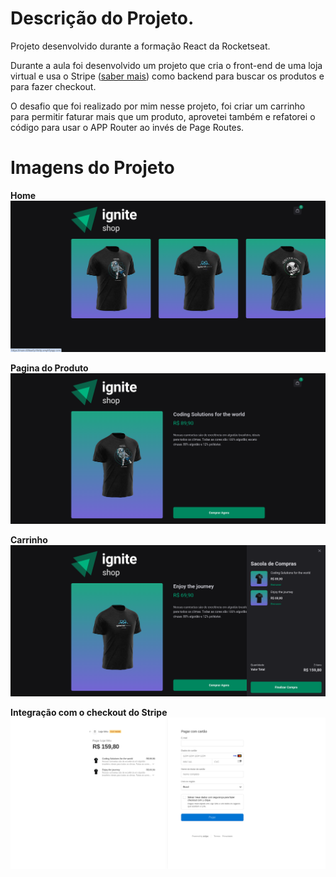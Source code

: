 # Descrição do Projeto.

Projeto desenvolvido durante a formação React da Rocketseat.

Durante a aula foi desenvolvido um projeto que cria o front-end de uma loja virtual e usa o Stripe ([saber mais](https://stripe.com/br)) como backend para buscar os produtos e para fazer checkout.

O desafio que foi realizado por mim nesse projeto, foi criar um carrinho para permitir faturar mais que um produto, aprovetei também e refatorei o código para usar o APP Router ao invés de Page Routes.

# Imagens do Projeto

**Home**
![Home](./src/assets/readme/home.png)

**Pagina do Produto**
![Produto](./src/assets/readme/produto.png)

**Carrinho**
![Carrinho](./src/assets/readme/carrinho.png)

**Integração com o checkout do Stripe**
![Checkout Stripe](./src/assets/readme/checkout_stripe.png)

